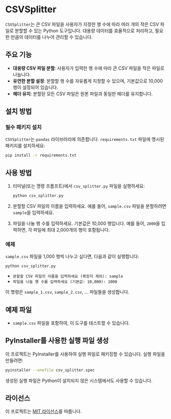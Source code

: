 # CSVSplitter

`CSVSplitter`는 큰 CSV 파일을 사용자가 지정한 행 수에 따라 여러 개의 작은 CSV 파일로 분할할 수 있는 Python 도구입니다. 대용량 데이터를 효율적으로 처리하고, 필요한 만큼의 데이터를 나누어 관리할 수 있습니다.

## 주요 기능
- **대용량 CSV 파일 분할**: 사용자가 입력한 행 수에 따라 큰 CSV 파일을 작은 파일로 나눕니다.
- **유연한 분할 설정**: 분할할 행 수를 자유롭게 지정할 수 있으며, 기본값으로 10,000 행이 설정되어 있습니다.
- **헤더 유지**: 분할된 모든 CSV 파일은 원본 파일과 동일한 헤더를 유지합니다.

## 설치 방법

### 필수 패키지 설치
`CSVSplitter`는 `pandas` 라이브러리에 의존합니다. `requirements.txt` 파일에 명시된 패키지를 설치하세요:

```bash
pip install -r requirements.txt
```

## 사용 방법

1. 터미널(또는 명령 프롬프트)에서 `csv_splitter.py` 파일을 실행하세요:

   ```bash
   python csv_splitter.py
   ```

2. 분할할 CSV 파일의 이름을 입력하세요. 예를 들어, `sample.csv` 파일을 분할하려면 `sample`을 입력하세요.

3. 파일을 나눌 행 수를 입력하세요. 기본값은 10,000 행입니다. 예를 들어, `2000`을 입력하면, 각 파일에 최대 2,000개의 행이 포함됩니다.

### 예제

`sample.csv` 파일을 1,000 행씩 나누고 싶다면, 다음과 같이 실행합니다:

```bash
python csv_splitter.py
```

- `분할할 CSV 파일의 이름을 입력하세요 (확장자 제외): sample`
- `파일을 나눌 행 수를 입력하세요 (기본값: 10,000): 1000`

이 명령은 `sample_1.csv`, `sample_2.csv`, ... 파일들을 생성합니다.

## 예제 파일
- `sample.csv` 파일을 포함하여, 이 도구를 테스트할 수 있습니다.

## PyInstaller를 사용한 실행 파일 생성

이 프로젝트는 PyInstaller를 사용하여 실행 파일로 패키징할 수 있습니다. 실행 파일을 만들려면:

```bash
pyinstaller --onefile csv_splitter.spec
```

생성된 실행 파일은 Python이 설치되지 않은 시스템에서도 사용할 수 있습니다.

## 라이선스

이 프로젝트는 [MIT 라이선스](LICENSE)를 따릅니다.
